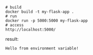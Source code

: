 
```
# build
docker build -t my-flask-app .
# run
docker run -p 5000:5000 my-flask-app
# access
http://localhost:5000/
```

result:
```
Hello from environment variable!
```
